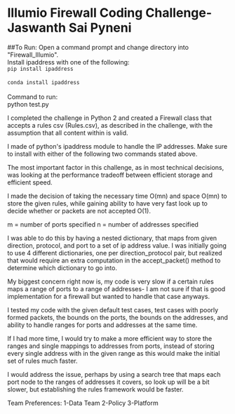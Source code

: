 # Illumio Firewall Coding Challenge- Jaswanth Sai Pyneni

##To Run:
Open a command prompt and change directory into "Firewall_Illumio". <br>
Install ipaddress with one of the following: <br>
```pip install ipaddress```  <br> <br>
```conda install ipaddress```  <br> <br>
Command to run: </br>
python test.py

I completed the challenge in Python 2 and created a Firewall class that accepts a rules csv (Rules.csv), as described in the challenge, with the assumption that all content within is valid.

I made of python's ipaddress module to handle the IP addresses. Make sure to install with either of the following two commands stated above.

The most important factor in this challenge, as in most technical decisions, was looking at the performance tradeoff between efficient storage and efficient speed.

I made the decision of taking the necessary time O(mn) and space O(mn) to store the given rules, while gaining ability to have very fast look up to decide whether or packets are not accepted O(1).

m = number of ports specified
n = number of addresses specified

I was able to do this by having a nested dictionary, that maps from given direction, protocol, and port to a set of ip address value.  I was initially going to use 4 different dictionaries, one per direction_protocol pair, but realized that would require an extra computation in the accept_packet() method to determine which dictionary to go into.

My biggest concern right now is, my code is very slow if a certain rules maps a range of ports to a range of addresses- I am not sure if that is good implementation for a firewall but wanted to handle that case anyways.

I tested my code with the given default test cases, test cases with poorly formed packets, the bounds on the ports, the bounds on the addresses, and ability to handle ranges for ports and addresses at the same time.

If I had more time, I would try to make a more efficient way to store the ranges and single mappings to addresses from ports, instead of storing every single address with in the given range as this would make the initial set of rules much faster.

I would address the issue, perhaps by using a search tree that maps each port node to the ranges of addresses it covers, so look up will be a bit slower, but establishing the rules framework would be faster.

Team Preferences:
1-Data Team
2-Policy
3-Platform
